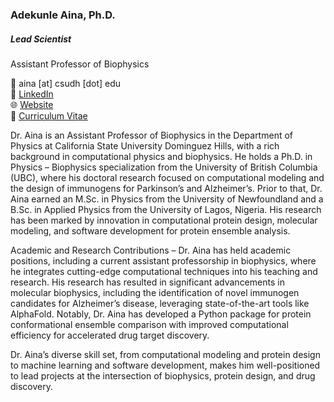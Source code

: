 ### Adekunle Aina, Ph.D.

##### Lead Scientist  
Assistant Professor of Biophysics

📧 aina [at] csudh [dot] edu  
💼 [LinkedIn](https://www.linkedin.com/in/ainaadekunle)  
🌐 [Website](https://ainaadekunle.github.io/)  
📄 [Curriculum Vitae](https://ainaadekunle.github.io)

Dr. Aina is an Assistant Professor of Biophysics in the Department of Physics at California State University Dominguez Hills, with a rich background in computational physics and biophysics. He holds a Ph.D. in Physics – Biophysics specialization from the University of British Columbia (UBC), where his doctoral research focused on computational modeling and the design of immunogens for Parkinson’s and Alzheimer’s. Prior to that, Dr. Aina earned an M.Sc. in Physics from the University of Newfoundland and a B.Sc. in Applied Physics from the University of Lagos, Nigeria. His research has been marked by innovation in computational protein design, molecular modeling, and software development for protein ensemble analysis.

Academic and Research Contributions – Dr. Aina has held academic positions, including a current assistant professorship in biophysics, where he integrates cutting-edge computational techniques into his teaching and research. His research has resulted in significant advancements in molecular biophysics, including the identification of novel immunogen candidates for Alzheimer’s disease, leveraging state-of-the-art tools like AlphaFold. Notably, Dr. Aina has developed a Python package for protein conformational ensemble comparison with improved computational efficiency for accelerated drug target discovery.


Dr. Aina’s diverse skill set, from computational modeling and protein design to machine learning and software development, makes him well-positioned to lead projects at the intersection of biophysics, protein design, and drug discovery. 


